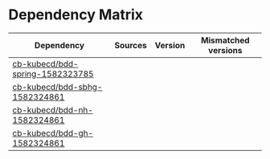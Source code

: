 # Dependency Matrix

Dependency | Sources | Version | Mismatched versions
---------- | ------- | ------- | -------------------
[cb-kubecd/bdd-spring-1582323785](https://github.com/cb-kubecd/bdd-spring-1582323785.git) |  | []() | 
[cb-kubecd/bdd-sbhg-1582324861](https://github.com/cb-kubecd/bdd-sbhg-1582324861.git) |  | []() | 
[cb-kubecd/bdd-nh-1582324861](https://github.com/cb-kubecd/bdd-nh-1582324861.git) |  | []() | 
[cb-kubecd/bdd-gh-1582324861](https://github.com/cb-kubecd/bdd-gh-1582324861.git) |  | []() | 
